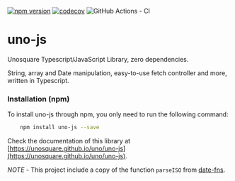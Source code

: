 [![npm version](https://badge.fury.io/js/uno-js.svg)](https://www.npmjs.com/package/uno-js)
[![codecov](https://codecov.io/gh/unosquare/uno-js/branch/master/graph/badge.svg)](https://codecov.io/gh/unosquare/uno-js)
![GitHub Actions - CI](https://github.com/unosquare/uno-js/workflows/Node%20CI/badge.svg)

# uno-js

Unosquare Typescript/JavaScript Library, zero dependencies.

String, array and Date manipulation, easy-to-use fetch controller and more, written in Typescript.

### Installation (npm)

To install uno-js through npm, you only need to run the following command:

```sh
    npm install uno-js --save
```

Check the documentation of this library at [https://unosquare.github.io/uno/uno-js](https://unosquare.github.io/uno/uno-js).

*NOTE* - This project include a copy of the function `parseISO` from [date-fns](https://github.com/date-fns/date-fns).
